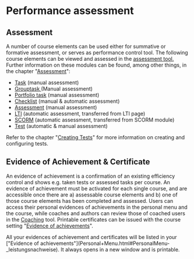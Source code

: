 # Performance assessment

## Assessment

A number of course elements can be used either for summative or formative
assessment, or serves as performance control tool. The following course
elements can be viewed and assessed in the [assessment
tool.](../course_operation/Using_Course_Tools.md#UsingCourseTools-_bewertungswerkzeug) Further
information on these modules can be found, among other things, in the chapter
"[Assessment](Assessment.html)":

  * [Task](Assessment.html#Assessment-_task_kursbaustein) (manual assessment)
  * [Grouptask ](Assessment.html)(Manual assessment)
  * [Portfolio task](Assessment.html#Assessment-_bb_portfolio) (manual assessment)
  * [Checklist](Assessment.html#Assessment-_checklist_kursbaustein) (manual & automatic assessment)
  * [Assessment](Assessment.html#Assessment-_bewertung_kursbaustein) (manual assessment)
  * [LTI](Other.html#Other-_lti_kursbaustein) (automatic assessment, transferred from LTI page)
  * [SCORM](Knowledge+Transfer.html#KnowledgeTransfer-_scorm_kursbaustein) (automatic assessment, transferred from SCORM module)
  * [Test](Assessment.html#Assessment-_test_kursbaustein) (automatic & manual assessment)

Refer to the chapter "[Creating Tests](Creating+Tests.html)" for more
information on creating and configuring tests.

## Evidence of Achievement & Certificate

An evidence of achievement is a confirmation of an existing efficiency control
and shows e.g. taken tests or assessed tasks per course. An evidence of
achievement must be activated for each single course, and are accessible once
there are a) assessable course elements and b) one of those course elements
has been completed and assessed. Users can access their personal evidences of
achievements in the personal menu and the course, while coaches and authors
can review those of coached users in the [Coaching](Coaching.html) tool.
Printable certificates can be issued with the course setting "[Evidence of
achievements](Course+Settings.html#CourseSettings-_leistungsnachweis)".

All your evidences of achievement and certificates will be listed in your
["Evidence of achievements"](Personal+Menu.html#PersonalMenu-
_leistungsnachweise). It always opens in a new window and is printable.

